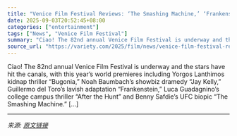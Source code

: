 ```yaml
---
title: "Venice Film Festival Reviews: ‘The Smashing Machine,’ ‘Frankenstein,’ ‘After the Hunt,’ ‘Bugonia,’ ‘A House of Dynamite’ and More"
date: 2025-09-03T20:52:45+08:00
categories: ["entertainment"]
tags: ["News", "Venice Film Festival"]
summary: "Ciao! The 82nd annual Venice Film Festival is underway and the stars have hit the canals, with this year&#8217;s world premieres including Yorgos Lanthimos kidnap thriller &#8220;Bugonia,&#8221; Noah "
source_url: "https://variety.com/2025/film/news/venice-film-festival-reviews-1236501570/"
---
```


Ciao! The 82nd annual Venice Film Festival is underway and the stars have hit the canals, with this year&#8217;s world premieres including Yorgos Lanthimos kidnap thriller &#8220;Bugonia,&#8221; Noah Baumbach&#8217;s showbiz dramedy &#8220;Jay Kelly,&#8221; Guillermo del Toro&#8217;s lavish adaptation &#8220;Frankenstein,&#8221; Luca Guadagnino&#8217;s college campus thriller &#8220;After the Hunt&#8221; and Benny Safdie&#8217;s UFC biopic &#8220;The Smashing Machine.&#8221; [&#8230;]

---

*来源: [原文链接](https://variety.com/2025/film/news/venice-film-festival-reviews-1236501570/)*
